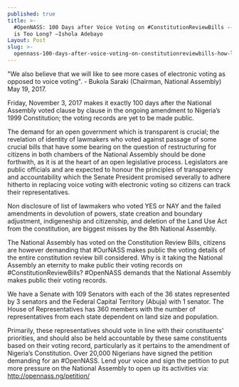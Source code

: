 ```yaml
---
published: true
title: >-
  #OpenNASS: 100 Days after Voice Voting on #ConstitutionReviewBills -- How Long
  is Too Long? –Ishola Adebayo
Layout: Post
slug: >-
  opennass-100-days-after-voice-voting-on-constitutionreviewbills-how-long-is-too-long-ishola-adebayo
---
```


"We also believe that we will like to see more cases of electronic voting as opposed to voice voting". - Bukola Saraki (Chairman, National Assembly) May 19, 2017.

Friday, November 3, 2017 makes it exactly 100 days after the National Assembly voted clause by clause in the ongoing amendment to Nigeria’s 1999 Constitution; the voting records are yet to be made public. 

The demand for an open government which is transparent is crucial; the revelation of identity of lawmakers who voted against passage of some crucial bills that have some bearing on the question of restructuring for citizens in both chambers of the National Assembly should be done forthwith, as it is at the heart of an open legislative process. Legislators are public officials and are expected to honour the principles of transparency and accountability which the Senate President promised severally to adhere hitherto in replacing voice voting with electronic voting so citizens can track their representatives.

Non disclosure of list of lawmakers who voted YES or NAY and the failed amendments in devolution of powers, state creation and boundary adjustment, indigeneship and citizenship, and deletion of the Land Use Act from the constitution, are biggest misses by the 8th National Assembly.

The National Assembly has voted on the Constitution Review Bills, citizens are however demanding that #OurNASS makes public the voting details of the entire constitution review bill considered. Why is it taking the National Assembly an eternity to make public their voting records on #ConstitutionReviewBills? #OpenNASS demands that the National Assembly makes public their voting records. 

We have a Senate with 109 Senators with each of the 36 states represented by 3 senators and the Federal Capital Territory (Abuja) with 1 senator. The House of Representatives has 360 members with the number of representatives from each state dependent on land size and population.

Primarily, these representatives should vote in line with their constituents’ priorities, and should also be held accountable by these same constituents based on their voting record, particularly as it pertains to the amendment of Nigeria’s Constitution. Over 20,000 Nigerians have signed the petition demanding for an #OpenNASS. Lend your voice and sign the petition to put more pressure on the National Assembly to open up its activities via: http://opennass.ng/petition/ 

